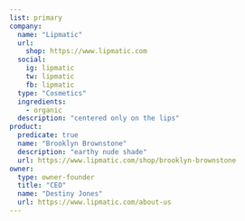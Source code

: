 ```yaml
---
list: primary
company:
  name: "Lipmatic"
  url:
    shop: https://www.lipmatic.com
  social:
    ig: lipmatic
    tw: lipmatic
    fb: lipmatic
  type: "Cosmetics"
  ingredients:
    - organic
  description: "centered only on the lips"
product:
  predicate: true
  name: "Brooklyn Brownstone"
  description: "earthy nude shade"
  url: https://www.lipmatic.com/shop/brooklyn-brownstone
owner:
  type: owner-founder
  title: "CEO"
  name: "Destiny Jones"
  url: https://www.lipmatic.com/about-us
---
```

